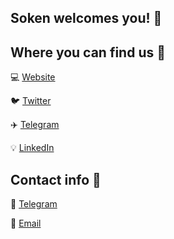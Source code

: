 ## Soken welcomes you! 💙


## Where you can find us 🔗 

💻 [Website](https://soken.io/)

🐦 [Twitter](https://twitter.com/soken_team)

✈️ [Telegram](https://t.me/soken_team)

💡 [LinkedIn](https://www.linkedin.com/company/soken-llc/)

## Contact info 👥

📲 [Telegram](https://t.me/team_soken)

📧 [Email](mailto:info@soken.io)

